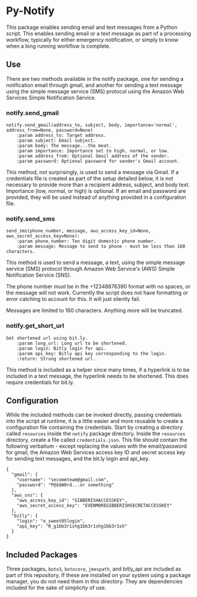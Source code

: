 # Py-Notify

This package enables sending email and text messages from a Python script. This enables sending email or a text message as part of a processing workflow, typically for either emergency notification, or simply to know when a long running workflow is complete.

## Use

There are two methods available in the notify package, one for sending a notification email through gmail, and another for sending a text message using the simple message service (SMS) protocol using the Amazon Web Services Simple Notification Service.

### notify.send_gmail

```
notify.send_gmail(address_to, subject, body, importance='normal', address_from=None, password=None)
    :param address_to: Target address.
    :param subject: Email subject.
    :param body: The message...the meat.
    :param importance: Importance set to high, normal, or low.
    :param address_from: Optional Gmail address of the sender.
    :param password: Optional password for sender's Gmail account.
```

This method, not surprisingly, is used to send a message via Gmail. If a credentials file is created as part of the setup detailed below, it is not necessary to provide more than a recipient address, subject, and body text. Importance (low, normal, or high) is optional. If an email and password are provided, they will be used instead of anything provided in a configuration file.

### notify.send_sms
```
send_sms(phone_number, message, aws_access_key_id=None, aws_secret_access_key=None):
    :param phone_number: Ten digit domestic phone number.
    :param message: Message to send to phone - must be less than 160 characters.
```

This method is used to send a message, a text, using the simple message service (SMS) protocol through Amazon Web Service's (AWS) Simple Notification Service (SNS).

The phone number *must* be in the +12348876390 format with no spaces, or the message will not work. Currently the script does not have formatting or error catching to account for this. It will just silently fail.

Messages are limited to 160 characters. Anything more will be truncated.

### notify.get_short_url

```
Get shortened url using bit.ly.
    :param long_url: Long url to be shortened.
    :param login: Bitly login for api.
    :param api_key: Bitly api key corresponding to the login.
    :return: Strung shortened url.
```

This method is included as a helper since many times, if a hyperlink is to be included in a text message, the hyperlink needs to be shortened. This does require credentials for bit.ly.

## Configuration

While the included methods can be invoked directly, passing credentials into the script at runtime, it is a little easier and more reusable to create a configuration file containing the credentials. Start by creating a directory called `resources` inside the `notify` package directory. Inside the `resources` directory, create a file called `credentials.json`. This file should contain the following verbatium - except replacing the values with the email/password for gmail, the Amazon Web Services access key ID and secret access key for sending text messages, and the bit.ly login and api_key.

```
{
  "gmail": {
    "username": "secommteam@gmail.com",
    "password": "P@$$W0rd...or something"
  },
  "aws_sns": {
    "aws_access_key_id": "GIBBERISHACCESSKEY",
    "aws_secret_access_key": "EVENMOREGIBBERISHSECRETACCESSKEY"
  },
  "bitly": {
    "login": "o_sweet05login",
    "api_key": "R_g1bb3r1shg1bb3r1shg1bb3r1sh"
  }
}
```

## Included Packages

Three packages, `boto3`, `botocore`, `jmespath`, and bitly_api are included as part of this repository. If these are installed on your system using a package manager, you do not need them in this directory. They are dependencies included for the sake of simplicity of use.